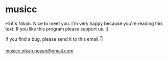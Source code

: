 # musicc

Hi it's Nikan. Nice to meet you. I'm very happy because you're reading this text. If you like this program please support us. :)

If you find a bug, please send it to this email.👇

musicc.nikan.noyan@gmail.com
